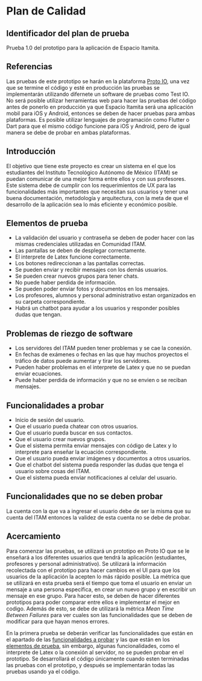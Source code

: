 # Plan de Calidad
## Identificador del plan de prueba
Prueba 1.0 del prototipo para la aplicación de Espacio Itamita.

## Referencias
Las pruebas de este prototipo se harán en la plataforma [Proto IO](https://proto.io/), una vez que se termine el código y esté en producción las pruebas se implementarán utilizando difernete un software de pruebas como Test IO. No será posible utilizar herramientas web para hacer las pruebas del código antes de ponerlo en producción ya que Espacio Itamita será una aplicación mobil para iOS y Android, entonces se deben de hacer pruebas para ambas plataformas. Es posible utilizar lenguajes de programación como Flutter o Dart para que el mismo código funcione para iOS y Android, pero de igual manera se debe de probar en ambas plataformas.

## Introducción
El objetivo que tiene este proyecto es crear un sistema en el que los estudiantes del Instituto Tecnológico Autónomo de México (ITAM) se puedan comunicar de una mejor forma entre ellos y con sus profesores. Este sistema debe de cumplir con los requerimientos de UX para las funcionalidades más importantes que necesitan sus usuarios y tener una buena documentación, metodología y arquitectura, con la meta de que el desarrollo de la aplicación sea lo más eficiente y económico posible.

## Elementos de prueba
 - La validación del usuario y contraseña se deben de poder hacer con las mismas credenciales utilizadas en Comunidad ITAM.
 - Las pantallas se deben de desplegar correctamente.
 - El interprete de Latex funcione correctamente.
 - Los botones redireccionan a las pantallas correctas.
 - Se pueden enviar y recibir mensajes con los demás usuarios.
 - Se pueden crear nuevos grupos para tener chats.
 - No puede haber perdida de información.
 - Se pueden poder enviar fotos y documentos en los mensajes.
 - Los profesores, alumnos y personal administrativo estan organizados en su carpeta correspondiente.
 - Habrá un chatbot para ayudar a los usuarios y responder posibles dudas que tengan.

## Problemas de riezgo de software
 - Los servidores del ITAM pueden tener problemas y se cae la conexión.
 - En fechas de exámenes o fechas en las que hay muchos proyectos el tráfico de datos puede aumentar y tirar los servidores.
 - Pueden haber problemas en el interprete de Latex y que no se puedan enviar ecuaciones.
 - Puede haber perdida de información y que no se envien o se reciban mensajes.

## Funcionalidades a probar
- Inicio de sesión del usuario.
- Que el usuario pueda chatear con otros usuarios.
- Que el usuario pueda buscar en sus contactos.
- Que el usuario crear nuevos grupos.
- Que el sistema permita enviar mensajes con código de Latex y lo interprete para enseñar la ecuación correspondiente.
- Que el usuario pueda enviar imágenes y documentos a otros usuarios.
- Que el chatbot del sistema pueda responder las dudas que tenga el usuario sobre cosas del ITAM.
- Que el sistema pueda enviar notificaciones al celular del usuario.

## Funcionalidades que no se deben probar
La cuenta con la que va a ingresar el usuario debe de ser la misma que su cuenta del ITAM entonces la validez de esta cuenta no se debe de probar.

## Acercamiento
Para comenzar las pruebas, se utilizará un prototipo en Proto IO que se le enseñará a los diferentes usuarios que tendrá la aplicación (estudiantes, profesores y personal administrativo). Se utilizará la información recolectada con el prototipo para hacer cambios en el UI para que los usuarios de la aplicación la acepten lo más rápido posible. La métrica que se utilizará en esta prueba será el tiempo que toma el usuario en enviar un mensaje a una persona específica, en crear un nuevo grupo y en escribir un mensaje en ese grupo. Para hacer esto, se deben de hacer diferentes prototipos para poder comparar entre ellos e implementar el mejor en codigo. Además de esto, se debe de utilizará la métrica *Mean Time Between Failures* para ver cuales son las funcionalidades que se deben de modificar para que hayan menos errores.

En la primera prueba se deberán verificar las funcionalidades que están en el apartado de las [funcionalidades a probar](#funcionalidades-a-probar) y las que están en los [elementos de prueba](#elementos-de-prueba), sin embargo, algunas funcionalidades, como el interprete de Latex o la conexión al servidor, no se pueden probar en el prototipo. Se desarrollará el código únicamente cuando esten terminadas las pruebas con el prototipo, y después se implementarán todas las pruebas usando ya el código.
